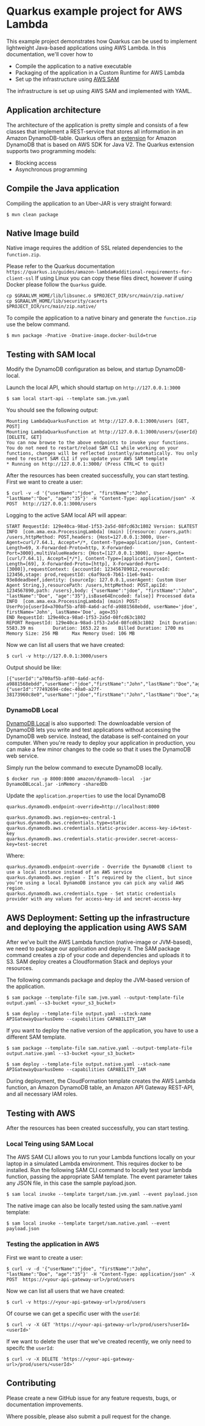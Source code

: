 # Quarkus example project for AWS Lambda

This example project demonstrates how Quarkus can be used to implement lightweight Java-based applications using AWS Lambda.
In this documentation, we'll cover how to

* Compile the application to a native executable
* Packaging of the application in a Custom Runtime for AWS Lambda
* Set up the infrastructure using [AWS SAM](https://docs.aws.amazon.com/serverless-application-model/latest/developerguide/what-is-sam.html)

The infrastructure is set up using AWS SAM and implemented with YAML.

## Application architecture

The architecture of the application is pretty simple and consists of a few classes that implement a REST-service that stores all information in an Amazon DynamoDB-table. Quarkus offers an [extension](https://quarkus.io/guides/dynamodb) for Amazon DynamoDB that is based  on AWS SDK for Java V2. The Quarkus extension supports two programming models:

* Blocking access
* Asynchronous programming


## Compile the Java application

Compiling the application to an Uber-JAR is very straight forward:

```
$ mvn clean package
```

## Native Image build

Native image requires the addition of SSL related dependencies to the `function.zip`.

Please refer to the Quarkus documentation `https://quarkus.io/guides/amazon-lambda#additional-requirements-for-client-ssl`
If using Linux you can copy these files direct, however if using Docker please follow the `Quarkus` guide.

```
cp $GRAALVM_HOME/lib/libsunec.o $PROJECT_DIR/src/main/zip.native/
cp $GRAALVM_HOME/lib/security/cacerts $PROJECT_DIR/src/main/zip.native/
```

To compile the application to a native binary and generate the `function.zip` use the below command.
```
$ mvn package -Pnative -Dnative-image.docker-build=true
```

## Testing with SAM local

Modify the DynamoDB configuration as below, and startup DynamoDB-local.

Launch the local API, which should startup on `http://127.0.0.1:3000`
```
$ sam local start-api --template sam.jvm.yaml 
```

You should see the following output:

```
Mounting LambdaQuarkusFunction at http://127.0.0.1:3000/users [GET, POST]
Mounting LambdaQuarkusFunction at http://127.0.0.1:3000/users/{userId} [DELETE, GET]
You can now browse to the above endpoints to invoke your functions. You do not need to restart/reload SAM CLI while working on your functions, changes will be reflected instantly/automatically. You only need to restart SAM CLI if you update your AWS SAM template
* Running on http://127.0.0.1:3000/ (Press CTRL+C to quit)
```

After the resources has been created successfully, you can start testing. First we want to create a user:

```
$ curl -v -d '{"userName":"jdoe", "firstName":"John", "lastName":"Doe", "age":"35"}' -H "Content-Type: application/json" -X POST  http://127.0.0.1:3000/users
```

Logging to the active SAM local API will appear:

```
START RequestId: 129e40ca-98ad-1f53-2a5d-08fcd63c1802 Version: $LATEST
INFO  [com.ama.exa.ProcessingLambda] (main) [{resource: /users,path: /users,httpMethod: POST,headers: {Host=127.0.0.1:3000, User-Agent=curl/7.64.1, Accept=*/*, Content-Type=application/json, Content-Length=69, X-Forwarded-Proto=http, X-Forwarded-Port=3000},multiValueHeaders: {Host=[127.0.0.1:3000], User-Agent=[curl/7.64.1], Accept=[*/*], Content-Type=[application/json], Content-Length=[69], X-Forwarded-Proto=[http], X-Forwarded-Port=[3000]},requestContext: {accountId: 123456789012,resourceId: 123456,stage: prod,requestId: c6af9ac6-7b61-11e6-9a41-93e8deadbeef,identity: {sourceIp: 127.0.0.1,userAgent: Custom User Agent String,},resourcePath: /users,httpMethod: POST,apiId: 1234567890,path: /users},body: {"userName":"jdoe", "firstName":"John", "lastName":"Doe", "age":"35"},isBase64Encoded: false}] Processed data
INFO  [com.ama.exa.ProcessingLambda] (main) POST: UserPojo{userId=a700af5b-af80-4a6d-acfd-a9881568ebdd, userName='jdoe', firstName='John', lastName='Doe', age=35}
END RequestId: 129e40ca-98ad-1f53-2a5d-08fcd63c1802
REPORT RequestId: 129e40ca-98ad-1f53-2a5d-08fcd63c1802  Init Duration: 5583.39 ms       Duration: 1653.22 ms    Billed Duration: 1700 ms        Memory Size: 256 MB     Max Memory Used: 106 MB 
```


Now we can list all users that we have created:

```
$ curl -v http://127.0.0.1:3000/users
```

Output should be like:

```
[{"userId":"a700af5b-af80-4a6d-acfd-a9881568ebdd","userName":"jdoe","firstName":"John","lastName":"Doe","age":35},{"userId":"77492694-cdec-40a0-a27f-38173960c8e0","userName":"jdoe","firstName":"John","lastName":"Doe","age":35}]
```

### DynamoDB Local
[DynamoDB Local](https://docs.aws.amazon.com/amazondynamodb/latest/developerguide/DynamoDBLocal.html) is also supported: 
The downloadable version of DynamoDB lets you write and test applications without  accessing the DynamoDB web service. Instead, the database is self-contained on your computer. When you're ready to  deploy your application in production, you can make a few minor changes to the code so that it uses the DynamoDB web service.

Simply run the below command to execute DynamoDB locally.

```
$ docker run -p 8000:8000 amazon/dynamodb-local  -jar DynamoDBLocal.jar -inMemory -sharedDb
```

Update the `application.properties` to use the local DynamoDB

```
quarkus.dynamodb.endpoint-override=http://localhost:8000

quarkus.dynamodb.aws.region=eu-central-1
quarkus.dynamodb.aws.credentials.type=static
quarkus.dynamodb.aws.credentials.static-provider.access-key-id=test-key
quarkus.dynamodb.aws.credentials.static-provider.secret-access-key=test-secret
```

Where:
```
quarkus.dynamodb.endpoint-override - Override the DynamoDB client to use a local instance instead of an AWS service
quarkus.dynamodb.aws.region - It’s required by the client, but since you’re using a local DynamoDB instance you can pick any valid AWS region.
quarkus.dynamodb.aws.credentials.type - Set static credentials provider with any values for access-key-id and secret-access-key
```

## AWS Deployment: Setting up the infrastructure and deploying the application using AWS SAM

After we've built the AWS Lambda function (native-image or JVM-based), we need to package our application and deploy it. The SAM package command creates a zip of your code and dependencies and uploads it to S3. SAM deploy creates a Cloudformation Stack and deploys your resources.

The following commands package and deploy the JVM-based version of the application.

```
$ sam package --template-file sam.jvm.yaml --output-template-file output.yaml --s3-bucket <your_s3_bucket>

$ sam deploy --template-file output.yaml --stack-name APIGatewayQuarkusDemo --capabilities CAPABILITY_IAM
```

If you want to deploy the native version of the application, you have to use a different SAM template.

```
$ sam package --template-file sam.native.yaml --output-template-file output.native.yaml --s3-bucket <your_s3_bucket>

$ sam deploy --template-file output.native.yaml --stack-name APIGatewayQuarkusDemo --capabilities CAPABILITY_IAM
```

During deployment, the CloudFormation template creates the AWS Lambda function, an Amazon DynamoDB table, an Amazon API Gateway REST-API, and all necessary IAM roles.

## Testing with AWS

After the resources has been created successfully, you can start testing. 

### Local Teing using SAM Local

The AWS SAM CLI allows you to run your Lambda functions locally on your laptop in a simulated Lambda environment. This requires docker to be installed. 
Run the following SAM CLI command to locally test your lambda function, passing the appropriate SAM template. The event parameter takes any JSON file, in this case the sample payload.json.

```
$ sam local invoke --template target/sam.jvm.yaml --event payload.json
```

The native image can also be locally tested using the sam.native.yaml template:

```
$ sam local invoke --template target/sam.native.yaml --event payload.json
```

### Testing the application in AWS

First we want to create a user:

```
$ curl -v -d '{"userName":"jdoe", "firstName":"John", "lastName":"Doe", "age":"35"}' -H "Content-Type: application/json" -X POST  https://<your-api-gateway-url>/prod/users
```

Now we can list all users that we have created:

```
$ curl -v https://<your-api-gateway-url>/prod/users
```

Of course we can get a specific user with the `userId`:

```
$ curl -v -X GET 'https://<your-api-gateway-url>/prod/users?userId=<userId>'
```

If we want to delete the user that we've created recently, we only need to specifc the `userId`:

```
$ curl -v -X DELETE 'https://<your-api-gateway-url>/prod/users/<userId>'
```

## Contributing
Please create a new GitHub issue for any feature requests, bugs, or documentation improvements.

Where possible, please also submit a pull request for the change.
